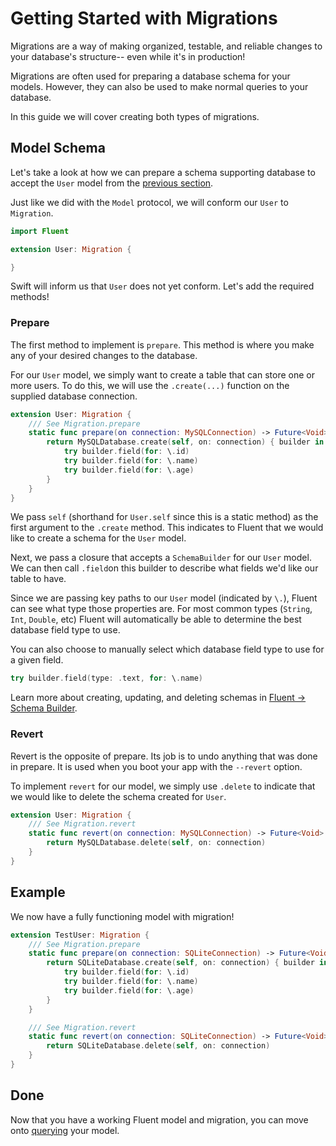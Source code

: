 # Getting Started with Migrations

Migrations are a way of making organized, testable, and reliable changes to your database's structure--
even while it's in production!

Migrations are often used for preparing a database schema for your models. However, they can also be used to 
make normal queries to your database.

In this guide we will cover creating both types of migrations.

## Model Schema

Let's take a look at how we can prepare a schema supporting database to accept the 
`User` model from the [previous section](models.md).

Just like we did with the `Model` protocol, we will conform our `User` to `Migration`.

```swift
import Fluent

extension User: Migration {

}
```

Swift will inform us that `User` does not yet conform. Let's add the required methods!

### Prepare

The first method to implement is `prepare`. This method is where you make any of your 
desired changes to the database.

For our `User` model, we simply want to create a table that can store one or more users. To do this,
we will use the `.create(...)` function on the supplied database connection.

```swift
extension User: Migration {
    /// See Migration.prepare
    static func prepare(on connection: MySQLConnection) -> Future<Void> {
        return MySQLDatabase.create(self, on: connection) { builder in
            try builder.field(for: \.id)
            try builder.field(for: \.name)
            try builder.field(for: \.age)
        }
    }
}
```

We pass `self` (shorthand for `User.self` since this is a static method) as the first argument to the `.create` method. This indicates
to Fluent that we would like to create a schema for the `User` model.

Next, we pass a closure that accepts a `SchemaBuilder` for our `User` model.
We can then call `.field`on this builder to describe what fields we'd like our table to have.

Since we are passing key paths to our `User` model (indicated by `\.`), Fluent can see what type those properties are.
For most common types (`String`, `Int`, `Double`, etc) Fluent will automatically be able to determine the best
database field type to use.

You can also choose to manually select which database field type to use for a given field.

```swift
try builder.field(type: .text, for: \.name)
```

Learn more about creating, updating, and deleting schemas in [Fluent &rarr; Schema Builder](../schema-builder).

### Revert

Revert is the opposite of prepare. Its job is to undo anything that was done in prepare. It is used when you boot your 
app with the `--revert` option. 

To implement `revert` for our model, we simply use `.delete` to indicate that we would like to delete the schema created for `User`.

```swift
extension User: Migration {
    /// See Migration.revert
    static func revert(on connection: MySQLConnection) -> Future<Void> {
        return MySQLDatabase.delete(self, on: connection)
    }
}
```

## Example

We now have a fully functioning model with migration!

```swift
extension TestUser: Migration {
    /// See Migration.prepare
    static func prepare(on connection: SQLiteConnection) -> Future<Void> {
        return SQLiteDatabase.create(self, on: connection) { builder in
            try builder.field(for: \.id)
            try builder.field(for: \.name)
            try builder.field(for: \.age)
        }
    }

    /// See Migration.revert
    static func revert(on connection: SQLiteConnection) -> Future<Void> {
        return SQLiteDatabase.delete(self, on: connection)
    }
}
```

## Done

Now that you have a working Fluent model and migration, you can move onto [querying](querying.md) your model. 